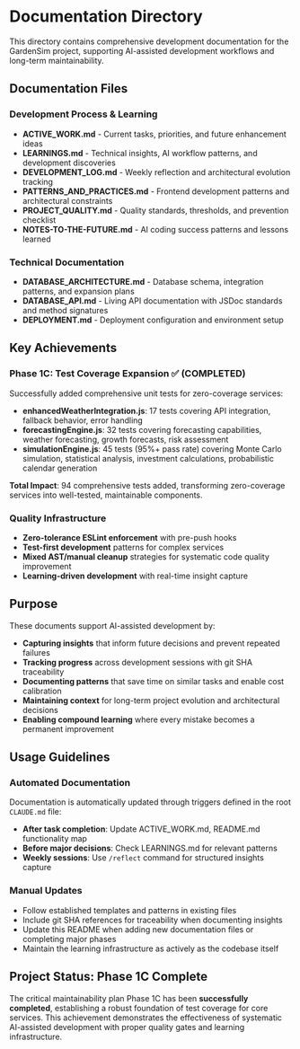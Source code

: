 # Documentation Directory

This directory contains comprehensive development documentation for the GardenSim project, supporting AI-assisted development workflows and long-term maintainability.

## Documentation Files

### Development Process & Learning
- **ACTIVE_WORK.md** - Current tasks, priorities, and future enhancement ideas
- **LEARNINGS.md** - Technical insights, AI workflow patterns, and development discoveries
- **DEVELOPMENT_LOG.md** - Weekly reflection and architectural evolution tracking
- **PATTERNS_AND_PRACTICES.md** - Frontend development patterns and architectural constraints
- **PROJECT_QUALITY.md** - Quality standards, thresholds, and prevention checklist
- **NOTES-TO-THE-FUTURE.md** - AI coding success patterns and lessons learned

### Technical Documentation  
- **DATABASE_ARCHITECTURE.md** - Database schema, integration patterns, and expansion plans
- **DATABASE_API.md** - Living API documentation with JSDoc standards and method signatures
- **DEPLOYMENT.md** - Deployment configuration and environment setup

## Key Achievements

### Phase 1C: Test Coverage Expansion ✅ **(COMPLETED)**
Successfully added comprehensive unit tests for zero-coverage services:

- **enhancedWeatherIntegration.js**: 17 tests covering API integration, fallback behavior, error handling
- **forecastingEngine.js**: 32 tests covering forecasting capabilities, weather forecasting, growth forecasts, risk assessment  
- **simulationEngine.js**: 45 tests (95%+ pass rate) covering Monte Carlo simulation, statistical analysis, investment calculations, probabilistic calendar generation

**Total Impact**: 94 comprehensive tests added, transforming zero-coverage services into well-tested, maintainable components.

### Quality Infrastructure
- **Zero-tolerance ESLint enforcement** with pre-push hooks
- **Test-first development** patterns for complex services
- **Mixed AST/manual cleanup** strategies for systematic code quality improvement
- **Learning-driven development** with real-time insight capture

## Purpose

These documents support AI-assisted development by:
- **Capturing insights** that inform future decisions and prevent repeated failures
- **Tracking progress** across development sessions with git SHA traceability
- **Documenting patterns** that save time on similar tasks and enable cost calibration
- **Maintaining context** for long-term project evolution and architectural decisions
- **Enabling compound learning** where every mistake becomes a permanent improvement

## Usage Guidelines

### Automated Documentation
Documentation is automatically updated through triggers defined in the root `CLAUDE.md` file:
- **After task completion**: Update ACTIVE_WORK.md, README.md functionality map
- **Before major decisions**: Check LEARNINGS.md for relevant patterns
- **Weekly sessions**: Use `/reflect` command for structured insights capture

### Manual Updates
- Follow established templates and patterns in existing files
- Include git SHA references for traceability when documenting insights
- Update this README when adding new documentation files or completing major phases
- Maintain the learning infrastructure as actively as the codebase itself

## Project Status: Phase 1C Complete

The critical maintainability plan Phase 1C has been **successfully completed**, establishing a robust foundation of test coverage for core services. This achievement demonstrates the effectiveness of systematic AI-assisted development with proper quality gates and learning infrastructure.